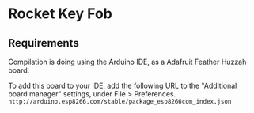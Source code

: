 # Rocket Key Fob

## Requirements

Compilation is doing using the Arduino IDE, as a Adafruit Feather Huzzah board.

To add this board to your IDE, add the following URL to the "Additional board manager" settings, under File > Preferences.
`http://arduino.esp8266.com/stable/package_esp8266com_index.json`